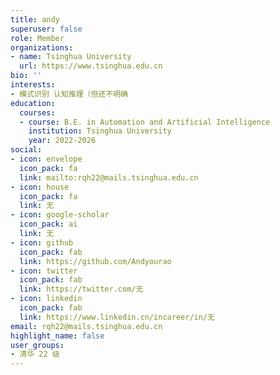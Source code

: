 ```yaml
---
title: andy
superuser: false
role: Member
organizations:
- name: Tsinghua University
  url: https://www.tsinghua.edu.cn
bio: ''
interests:
- 模式识别 认知推理（但还不明确
education:
  courses:
  - course: B.E. in Automation and Artificial Intelligence
    institution: Tsinghua University
    year: 2022-2026
social:
- icon: envelope
  icon_pack: fa
  link: mailto:rqh22@mails.tsinghua.edu.cn
- icon: house
  icon_pack: fa
  link: 无
- icon: google-scholar
  icon_pack: ai
  link: 无
- icon: github
  icon_pack: fab
  link: https://github.com/Andyourao
- icon: twitter
  icon_pack: fab
  link: https://twitter.com/无
- icon: linkedin
  icon_pack: fab
  link: https://www.linkedin.cn/incareer/in/无
email: rqh22@mails.tsinghua.edu.cn
highlight_name: false
user_groups:
- 清华 22 级
---
```

